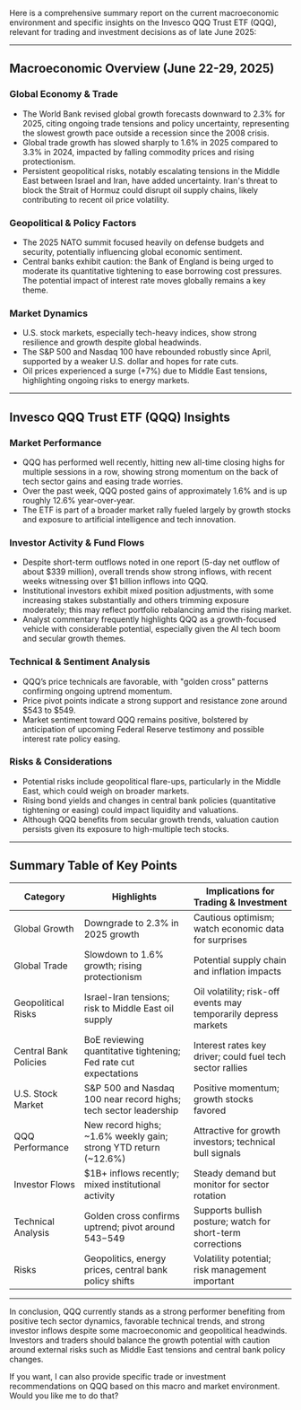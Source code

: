 Here is a comprehensive summary report on the current macroeconomic environment and specific insights on the Invesco QQQ Trust ETF (QQQ), relevant for trading and investment decisions as of late June 2025:

---

## Macroeconomic Overview (June 22-29, 2025)

### Global Economy & Trade
- The World Bank revised global growth forecasts downward to 2.3% for 2025, citing ongoing trade tensions and policy uncertainty, representing the slowest growth pace outside a recession since the 2008 crisis.
- Global trade growth has slowed sharply to 1.6% in 2025 compared to 3.3% in 2024, impacted by falling commodity prices and rising protectionism.
- Persistent geopolitical risks, notably escalating tensions in the Middle East between Israel and Iran, have added uncertainty. Iran's threat to block the Strait of Hormuz could disrupt oil supply chains, likely contributing to recent oil price volatility.

### Geopolitical & Policy Factors
- The 2025 NATO summit focused heavily on defense budgets and security, potentially influencing global economic sentiment.
- Central banks exhibit caution: the Bank of England is being urged to moderate its quantitative tightening to ease borrowing cost pressures. The potential impact of interest rate moves globally remains a key theme.

### Market Dynamics
- U.S. stock markets, especially tech-heavy indices, show strong resilience and growth despite global headwinds.
- The S&P 500 and Nasdaq 100 have rebounded robustly since April, supported by a weaker U.S. dollar and hopes for rate cuts.
- Oil prices experienced a surge (+7%) due to Middle East tensions, highlighting ongoing risks to energy markets.

---

## Invesco QQQ Trust ETF (QQQ) Insights

### Market Performance
- QQQ has performed well recently, hitting new all-time closing highs for multiple sessions in a row, showing strong momentum on the back of tech sector gains and easing trade worries.
- Over the past week, QQQ posted gains of approximately 1.6% and is up roughly 12.6% year-over-year.
- The ETF is part of a broader market rally fueled largely by growth stocks and exposure to artificial intelligence and tech innovation.

### Investor Activity & Fund Flows
- Despite short-term outflows noted in one report (5-day net outflow of about $339 million), overall trends show strong inflows, with recent weeks witnessing over $1 billion inflows into QQQ.
- Institutional investors exhibit mixed position adjustments, with some increasing stakes substantially and others trimming exposure moderately; this may reflect portfolio rebalancing amid the rising market.
- Analyst commentary frequently highlights QQQ as a growth-focused vehicle with considerable potential, especially given the AI tech boom and secular growth themes.

### Technical & Sentiment Analysis
- QQQ’s price technicals are favorable, with "golden cross" patterns confirming ongoing uptrend momentum.
- Price pivot points indicate a strong support and resistance zone around $543 to $549.
- Market sentiment toward QQQ remains positive, bolstered by anticipation of upcoming Federal Reserve testimony and possible interest rate policy easing.

### Risks & Considerations
- Potential risks include geopolitical flare-ups, particularly in the Middle East, which could weigh on broader markets.
- Rising bond yields and changes in central bank policies (quantitative tightening or easing) could impact liquidity and valuations.
- Although QQQ benefits from secular growth trends, valuation caution persists given its exposure to high-multiple tech stocks.

---

## Summary Table of Key Points

| Category                  | Highlights                                                            | Implications for Trading & Investment                         |
|---------------------------|-----------------------------------------------------------------------|--------------------------------------------------------------|
| Global Growth             | Downgrade to 2.3% in 2025 growth                                     | Cautious optimism; watch economic data for surprises         |
| Global Trade              | Slowdown to 1.6% growth; rising protectionism                        | Potential supply chain and inflation impacts                  |
| Geopolitical Risks       | Israel-Iran tensions; risk to Middle East oil supply                  | Oil volatility; risk-off events may temporarily depress markets|
| Central Bank Policies     | BoE reviewing quantitative tightening; Fed rate cut expectations     | Interest rates key driver; could fuel tech sector rallies     |
| U.S. Stock Market         | S&P 500 and Nasdaq 100 near record highs; tech sector leadership      | Positive momentum; growth stocks favored                      |
| QQQ Performance           | New record highs; ~1.6% weekly gain; strong YTD return (~12.6%)       | Attractive for growth investors; technical bull signals       |
| Investor Flows            | $1B+ inflows recently; mixed institutional activity                   | Steady demand but monitor for sector rotation                 |
| Technical Analysis        | Golden cross confirms uptrend; pivot around $543-$549                 | Supports bullish posture; watch for short-term corrections   |
| Risks                     | Geopolitics, energy prices, central bank policy shifts               | Volatility potential; risk management important               |

---

In conclusion, QQQ currently stands as a strong performer benefiting from positive tech sector dynamics, favorable technical trends, and strong investor inflows despite some macroeconomic and geopolitical headwinds. Investors and traders should balance the growth potential with caution around external risks such as Middle East tensions and central bank policy changes.

If you want, I can also provide specific trade or investment recommendations on QQQ based on this macro and market environment. Would you like me to do that?